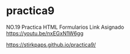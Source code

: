 # practica9
NO.19 Practica HTML Formularios Link Asignado https://youtu.be/nxEGxN1W6gg


https://stirkpaps.github.io/practica9/  
